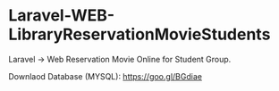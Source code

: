 # Laravel-WEB-LibraryReservationMovieStudents
Laravel -> Web Reservation Movie Online for Student Group.

Downlaod Database (MYSQL): https://goo.gl/BGdiae
